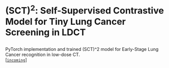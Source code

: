 
# <p>(SCT)<sup>2</sup>: Self-Supervised Contrastive Model for Tiny Lung Cancer Screening in LDCT

PyTorch implementation and trained (SCT)^2 model for Early-Stage Lung Cancer recognition in low-dose CT.   
[[`incoming`](incoming)] 

